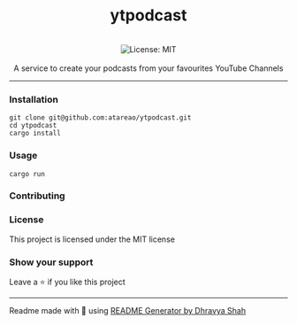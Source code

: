 <div align="center">
<h1 align="center">ytpodcast</h1>
<br />
<img alt="License: MIT" src="https://img.shields.io/badge/License-MIT-blue.svg" /><br>
<br>
A service to create your podcasts from your favourites YouTube Channels
</div>

***

### Installation
```
git clone git@github.com:atareao/ytpodcast.git
cd ytpodcast
cargo install
```

### Usage
```
cargo run
```

### Contributing

### License
This project is licensed under the MIT license
### Show your support
Leave a ⭐ if you like this project

***
Readme made with 💖 using [README Generator by Dhravya Shah](https://github.com/Dhravya/readme-generator)
